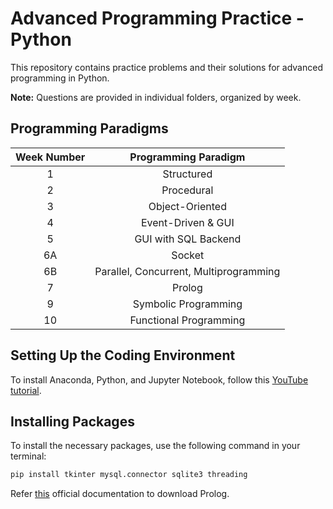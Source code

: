# Advanced Programming Practice - Python

This repository contains practice problems and their solutions for advanced programming in Python. 

**Note:** Questions are provided in individual folders, organized by week.



## Programming Paradigms

| Week Number | Programming Paradigm                          |
|:------------:|:----------------------------------------------:|
| 1            | Structured                                     |
| 2            | Procedural                                     |
| 3            | Object-Oriented                                |
| 4            | Event-Driven & GUI                             |
| 5            | GUI with SQL Backend                           |
| 6A           | Socket                                         |
| 6B           | Parallel, Concurrent, Multiprogramming         |
| 7            | Prolog                                         |
| 9            | Symbolic Programming                           |
| 10           | Functional Programming                         |



## Setting Up the Coding Environment
To install Anaconda, Python, and Jupyter Notebook, follow this [YouTube tutorial](https://www.youtube.com/watch?v=uOwCiZKj2rg).



## Installing Packages

To install the necessary packages, use the following command in your terminal:

```sh
pip install tkinter mysql.connector sqlite3 threading
```

Refer [this](http://www.gprolog.org/#download) official documentation to download Prolog.